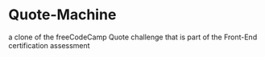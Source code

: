 # Quote-Machine

a clone of the freeCodeCamp Quote challenge that is part of the Front-End certification assessment
